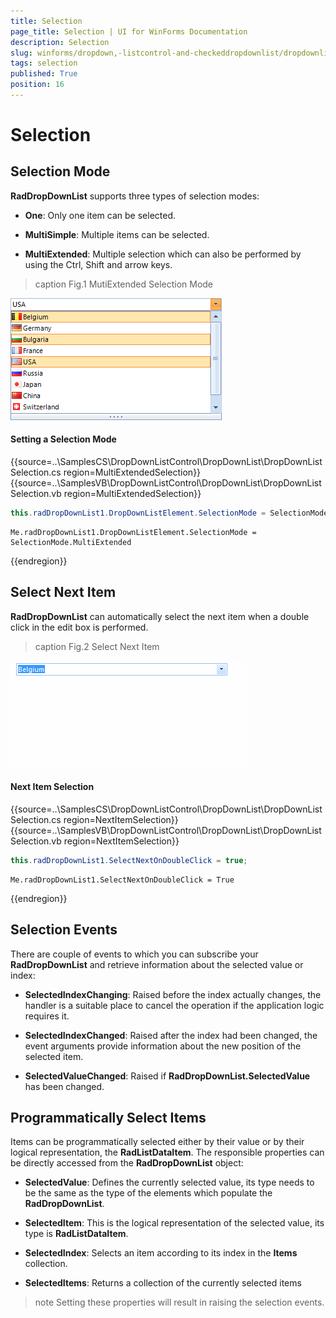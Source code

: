 ```yaml
---
title: Selection
page_title: Selection | UI for WinForms Documentation
description: Selection
slug: winforms/dropdown,-listcontrol-and-checkeddropdownlist/dropdownlist/selection
tags: selection
published: True
position: 16
---
```


# Selection
 
## Selection Mode

__RadDropDownList__ supports three types of selection modes:
        

* __One__: Only one item can be selected.
            

* __MultiSimple__: Multiple items can be selected.
            

* __MultiExtended__: Multiple selection which can also be performed by using the Ctrl, Shift and arrow keys.
            
>caption Fig.1 MutiExtended Selection Mode

![dropdown-and-listcontrol-dropdownlist-selection 001](images/dropdown-and-listcontrol-dropdownlist-selection001.png)

#### Setting a Selection Mode 

{{source=..\SamplesCS\DropDownListControl\DropDownList\DropDownListSelection.cs region=MultiExtendedSelection}} 
{{source=..\SamplesVB\DropDownListControl\DropDownList\DropDownListSelection.vb region=MultiExtendedSelection}} 

````C#
this.radDropDownList1.DropDownListElement.SelectionMode = SelectionMode.MultiExtended;

````
````VB.NET
Me.radDropDownList1.DropDownListElement.SelectionMode = SelectionMode.MultiExtended

````

{{endregion}} 
 

## Select Next Item

__RadDropDownList__ can automatically select the next item when a double click in the edit box is performed.
>caption Fig.2 Select Next Item

![dropdown-and-listcontrol-dropdownlist-selection 002](images/dropdown-and-listcontrol-dropdownlist-selection002.gif)

#### Next Item Selection 

{{source=..\SamplesCS\DropDownListControl\DropDownList\DropDownListSelection.cs region=NextItemSelection}} 
{{source=..\SamplesVB\DropDownListControl\DropDownList\DropDownListSelection.vb region=NextItemSelection}} 

````C#
this.radDropDownList1.SelectNextOnDoubleClick = true;

````
````VB.NET
Me.radDropDownList1.SelectNextOnDoubleClick = True

````

{{endregion}} 
 

## Selection Events

There are couple of events to which you can subscribe your __RadDropDownList__ and retrieve information about the selected value or index:
        

* __SelectedIndexChanging__: Raised before the index actually changes, the handler is a suitable place to cancel the operation if the application logic requires it.
            

* __SelectedIndexChanged__: Raised after the index had been changed, the event arguments provide information about the new position of the selected item.
            

* __SelectedValueChanged__: Raised if __RadDropDownList.SelectedValue__ has been changed.
            

## Programmatically Select Items

Items can be programmatically selected either by their value or by their logical representation, the __RadListDataItem__. The responsible properties can be directly accessed from the __RadDropDownList__ object:
        

* __SelectedValue__: Defines the currently selected value, its type needs to be the same as the type of the elements which populate the __RadDropDownList__.
            

* __SelectedItem__: This is the logical representation of the selected value, its type is __RadListDataItem__.
            

* __SelectedIndex__: Selects an item according to its index in the __Items__ collection.
            

* __SelectedItems__: Returns a collection of the currently selected items
            

>note Setting these properties will result in raising the selection events.
>

